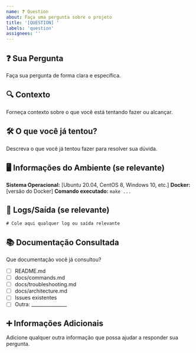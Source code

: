 ```yaml
---
name: ❓ Question
about: Faça uma pergunta sobre o projeto
title: '[QUESTION] '
labels: 'question'
assignees: ''
---
```


## ❓ Sua Pergunta
Faça sua pergunta de forma clara e específica.

## 🔍 Contexto
Forneça contexto sobre o que você está tentando fazer ou alcançar.

## 🛠️ O que você já tentou?
Descreva o que você já tentou fazer para resolver sua dúvida.

## 🖥️ Informações do Ambiente (se relevante)
**Sistema Operacional:** [Ubuntu 20.04, CentOS 8, Windows 10, etc.]
**Docker:** [versão do Docker]
**Comando executado:** `make ...`

## 📝 Logs/Saída (se relevante)
```
# Cole aqui qualquer log ou saída relevante
```

## 📚 Documentação Consultada
Que documentação você já consultou?
- [ ] README.md
- [ ] docs/commands.md
- [ ] docs/troubleshooting.md
- [ ] docs/architecture.md
- [ ] Issues existentes
- [ ] Outra: _______________

## ➕ Informações Adicionais
Adicione qualquer outra informação que possa ajudar a responder sua pergunta.